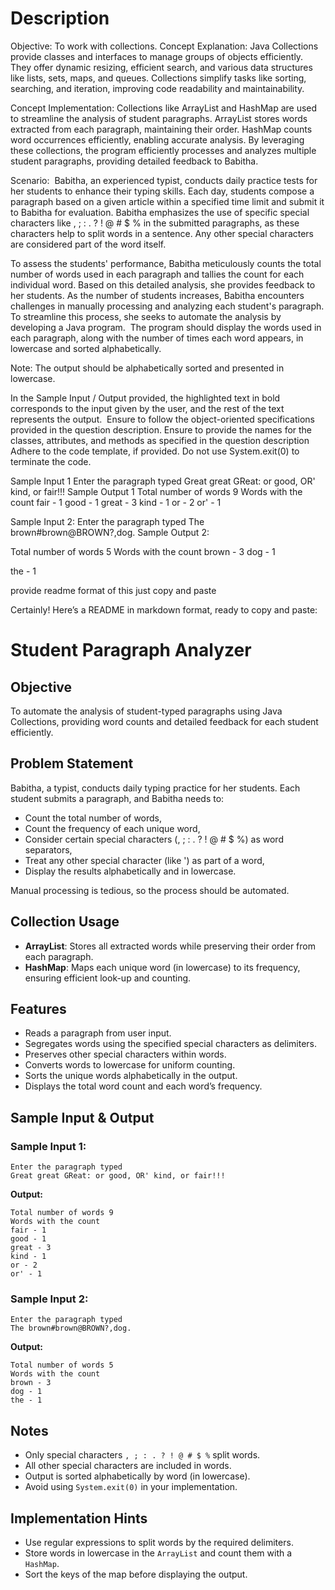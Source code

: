 # Description

Objective:
To work with collections.
Concept Explanation:
Java Collections provide classes and interfaces to manage groups of objects efficiently. They offer dynamic resizing, efficient search, and various data structures like lists, sets, maps, and queues. Collections simplify tasks like sorting, searching, and iteration, improving code readability and maintainability.

Concept Implementation:
Collections like ArrayList and HashMap are used to streamline the analysis of student paragraphs. ArrayList stores words extracted from each paragraph, maintaining their order. HashMap counts word occurrences efficiently, enabling accurate analysis. By leveraging these collections, the program efficiently processes and analyzes multiple student paragraphs, providing detailed feedback to Babitha.

Scenario: 
Babitha, an experienced typist, conducts daily practice tests for her students to enhance their typing skills. Each day, students compose a paragraph based on a given article within a specified time limit and submit it to Babitha for evaluation. Babitha emphasizes the use of specific special characters like , ; : . ? ! @ \# \$ % in the submitted paragraphs, as these characters help to split words in a sentence. Any other special characters are considered part of the word itself.

To assess the students' performance, Babitha meticulously counts the total number of words used in each paragraph and tallies the count for each individual word. Based on this detailed analysis, she provides feedback to her students.
As the number of students increases, Babitha encounters challenges in manually processing and analyzing each student's paragraph. To streamline this process, she seeks to automate the analysis by developing a Java program. 
The program should display the words used in each paragraph, along with the number of times each word appears, in lowercase and sorted alphabetically.

Note:
The output should be alphabetically sorted and presented in lowercase.

In the Sample Input / Output provided, the highlighted text in bold corresponds to the input given by the user, and the rest of the text represents the output. 
Ensure to follow the object-oriented specifications provided in the question description.
Ensure to provide the names for the classes, attributes, and methods as specified in the question description
Adhere to the code template, if provided.
Do not use System.exit(0) to terminate the code.

Sample Input 1
Enter the paragraph typed
Great great GReat: or good, OR' kind, or fair!!!
Sample Output 1
Total number of words 9
Words with the count
fair - 1
good - 1
great - 3
kind - 1
or - 2
or' - 1

Sample Input 2:
Enter the paragraph typed
The brown\#brown@BROWN?,dog.
Sample Output 2:

Total number of words 5
Words with the count
brown - 3
dog - 1

the - 1

provide readme format of this just copy and paste

Certainly! Here’s a README in markdown format, ready to copy and paste:

# Student Paragraph Analyzer

## Objective

To automate the analysis of student-typed paragraphs using Java Collections, providing word counts and detailed feedback for each student efficiently.

## Problem Statement

Babitha, a typist, conducts daily typing practice for her students. Each student submits a paragraph, and Babitha needs to:

- Count the total number of words,
- Count the frequency of each unique word,
- Consider certain special characters (, ; : . ? ! @ \# \$ %) as word separators,
- Treat any other special character (like ') as part of a word,
- Display the results alphabetically and in lowercase.

Manual processing is tedious, so the process should be automated.

## Collection Usage

- **ArrayList**: Stores all extracted words while preserving their order from each paragraph.
- **HashMap**: Maps each unique word (in lowercase) to its frequency, ensuring efficient look-up and counting.


## Features

- Reads a paragraph from user input.
- Segregates words using the specified special characters as delimiters.
- Preserves other special characters within words.
- Converts words to lowercase for uniform counting.
- Sorts the unique words alphabetically in the output.
- Displays the total word count and each word’s frequency.


## Sample Input \& Output

### Sample Input 1:

```
Enter the paragraph typed
Great great GReat: or good, OR' kind, or fair!!!
```

**Output:**

```
Total number of words 9
Words with the count
fair - 1
good - 1
great - 3
kind - 1
or - 2
or' - 1
```


### Sample Input 2:

```
Enter the paragraph typed
The brown#brown@BROWN?,dog.
```

**Output:**

```
Total number of words 5
Words with the count
brown - 3
dog - 1
the - 1
```


## Notes

- Only special characters `, ; : . ? ! @ # $ %` split words.
- All other special characters are included in words.
- Output is sorted alphabetically by word (in lowercase).
- Avoid using `System.exit(0)` in your implementation.


## Implementation Hints

- Use regular expressions to split words by the required delimiters.
- Store words in lowercase in the `ArrayList` and count them with a `HashMap`.
- Sort the keys of the map before displaying the output.


